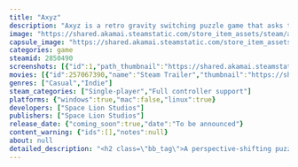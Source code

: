 ```yaml
---
title: "Axyz"
description: "Axyz is a retro gravity switching puzzle game that asks the player to use their environmental and spatial awareness to beat each level within the time limit. Soak in the vaporwave, switch gravity, collect tapes, and more in this tribute to 90s puzzle games."
image: "https://shared.akamai.steamstatic.com/store_item_assets/steam/apps/2850490/header.jpg?t=1732024857"
capsule_image: "https://shared.akamai.steamstatic.com/store_item_assets/steam/apps/2850490/capsule_231x87.jpg?t=1732024857"
categories: game
steamid: 2850490
screenshots: [{"id":1,"path_thumbnail":"https://shared.akamai.steamstatic.com/store_item_assets/steam/apps/2850490/ss_a0188ef9651b9ca603e61180f1d9a373ee393e37.600x338.jpg?t=1732024857","path_full":"https://shared.akamai.steamstatic.com/store_item_assets/steam/apps/2850490/ss_a0188ef9651b9ca603e61180f1d9a373ee393e37.1920x1080.jpg?t=1732024857"},{"id":2,"path_thumbnail":"https://shared.akamai.steamstatic.com/store_item_assets/steam/apps/2850490/ss_68449a0e3825fcde70b797e16e5e5ab3b6cf3166.600x338.jpg?t=1732024857","path_full":"https://shared.akamai.steamstatic.com/store_item_assets/steam/apps/2850490/ss_68449a0e3825fcde70b797e16e5e5ab3b6cf3166.1920x1080.jpg?t=1732024857"},{"id":3,"path_thumbnail":"https://shared.akamai.steamstatic.com/store_item_assets/steam/apps/2850490/ss_6fe6e091c07f85863f18890c6b50bc0e8724fb1f.600x338.jpg?t=1732024857","path_full":"https://shared.akamai.steamstatic.com/store_item_assets/steam/apps/2850490/ss_6fe6e091c07f85863f18890c6b50bc0e8724fb1f.1920x1080.jpg?t=1732024857"},{"id":4,"path_thumbnail":"https://shared.akamai.steamstatic.com/store_item_assets/steam/apps/2850490/ss_0f068df74a8645f1d8840f8318bdfdf670e13160.600x338.jpg?t=1732024857","path_full":"https://shared.akamai.steamstatic.com/store_item_assets/steam/apps/2850490/ss_0f068df74a8645f1d8840f8318bdfdf670e13160.1920x1080.jpg?t=1732024857"}]
movies: [{"id":257067390,"name":"Steam Trailer","thumbnail":"https://shared.akamai.steamstatic.com/store_item_assets/steam/apps/257067390/94646318ed1befe0c5b96c6862bcd9cffe0f9a14/movie_600x337.jpg?t=1729604575","webm":{"480":"http://video.akamai.steamstatic.com/store_trailers/257067390/movie480_vp9.webm?t=1729604575","max":"http://video.akamai.steamstatic.com/store_trailers/257067390/movie_max_vp9.webm?t=1729604575"},"mp4":{"480":"http://video.akamai.steamstatic.com/store_trailers/257067390/movie480.mp4?t=1729604575","max":"http://video.akamai.steamstatic.com/store_trailers/257067390/movie_max.mp4?t=1729604575"},"highlight":true}]
genres: ["Casual","Indie"]
steam_categories: ["Single-player","Full controller support"]
platforms: {"windows":true,"mac":false,"linux":true}
developers: ["Space Lion Studios"]
publishers: ["Space Lion Studios"]
release_date: {"coming_soon":true,"date":"To be announced"}
content_warning: {"ids":[],"notes":null}
about: null
detailed_description: "<h2 class=\"bb_tag\">A perspective-shifting puzzle game</h2><p class=\"bb_paragraph\"><img class=\"bb_img\" src=\"https://shared.akamai.steamstatic.com/store_item_assets/steam/apps/2850490/extras/blossom.gif?t=1732024857\" />Use your environmental and spacial awareness to find the key, reach the exit and beat the level within the time limit. </p><p class=\"bb_paragraph\"></p><h2 class=\"bb_tag\">Switch Gravity</h2><p class=\"bb_paragraph\"><img class=\"bb_img\" src=\"https://shared.akamai.steamstatic.com/store_item_assets/steam/apps/2850490/extras/gravity_switch.gif?t=1732024857\" />Some items can only be reached by switching gravity. Levels will often have multiple ways to beat it and switching gravity is often the key. </p><p class=\"bb_paragraph\"></p><h2 class=\"bb_tag\">Collect the Tapes</h2><p class=\"bb_paragraph\"><img class=\"bb_img\" src=\"https://shared.akamai.steamstatic.com/store_item_assets/steam/apps/2850490/extras/tapes.gif?t=1732024857\" />Each level has 5 tapes to collect in any order, providing an optional challenge for those wishing to push themselves to the limits. Find as many as you can to unlock even more difficult levels and reach 100% completion.</p><p class=\"bb_paragraph\"></p><h2 class=\"bb_tag\">Be kind, rewind</h2><p class=\"bb_paragraph\"><img class=\"bb_img\" src=\"https://shared.akamai.steamstatic.com/store_item_assets/steam/apps/2850490/extras/gif4.gif?t=1732024857\" />The rewind feature gives players the chance to learn from their mistakes without starting levels over again. May there be other uses for it?</p><p class=\"bb_paragraph\"></p><h2 class=\"bb_tag\">Beat the levels</h2><p class=\"bb_paragraph\"><img class=\"bb_img\" src=\"https://shared.akamai.steamstatic.com/store_item_assets/steam/apps/2850490/extras/levels.gif?t=1732024857\" />Play over 100 mind-bending levels across 8 worlds.</p>"
---
```


